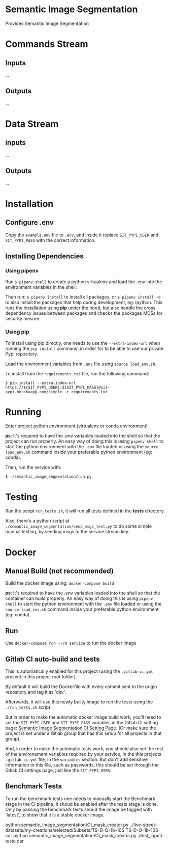 # Semantic Image Segmentation
Provides Semantic Image Segmentation

# Commands Stream
## Inputs
...

## Outputs
...

# Data Stream
## inputs
...

## Outputs
...

# Installation

## Configure .env
Copy the `example.env` file to `.env`, and inside it replace `SIT_PYPI_USER` and `SIT_PYPI_PASS` with the correct information.

## Installing Dependencies

### Using pipenv
Run `$ pipenv shell` to create a python virtualenv and load the .env into the environment variables in the shell.

Then run: `$ pipenv install` to install all packages, or `$ pipenv install -d` to also install the packages that help during development, eg: ipython.
This runs the installation using **pip** under the hood, but also handle the cross dependency issues between packages and checks the packages MD5s for security mesure.


### Using pip
To install using pip directly, one needs to use the `--extra-index-url` when running the `pip install` command, in order for to be able to use our private Pypi repository.

Load the environment variables from `.env` file using `source load_env.sh`.

To install from the `requirements.txt` file, run the following command:
```
$ pip install --extra-index-url https://${SIT_PYPI_USER}:${SIT_PYPI_PASS}@sit-pypi.herokuapp.com/simple -r requirements.txt
```

# Running
Enter project python environment (virtualenv or conda environment)

**ps**: It's required to have the .env variables loaded into the shell so that the project can run properly. An easy way of doing this is using `pipenv shell` to start the python environment with the `.env` file loaded or using the `source load_env.sh` command inside your preferable python environment (eg: conda).

Then, run the service with:
```
$ ./semantic_image_segmentation/run.py
```

# Testing
Run the script `run_tests.sh`, it will run all tests defined in the **tests** directory.

Also, there's a python script at `./semantic_image_segmentation/send_msgs_test.py` to do some simple manual testing, by sending msgs to the service stream key.


# Docker
## Manual Build (not recommended)
Build the docker image using: `docker-compose build`

**ps**: It's required to have the .env variables loaded into the shell so that the container can build properly. An easy way of doing this is using `pipenv shell` to start the python environment with the `.env` file loaded or using the `source load_env.sh` command inside your preferable python environment (eg: conda).

## Run
Use `docker-compose run --rm service` to run the docker image


## Gitlab CI auto-build and tests

This is automatically enabled for this project (using the `.gitlab-ci.yml` present in this project root folder).

By default it will build the Dockerfile with every commit sent to the origin repository and tag it as 'dev'.

Afterwards, it will use this newly builty image to run the tests using the `./run_tests.sh` script.

But in order to make the automatic docker image build work, you'll need to set the `SIT_PYPI_USER` and `SIT_PYPI_PASS` variables in the Gitlab CI setting page: [Semantic Image Segmentation CI Setting Page](https://gitlab.insight-centre.org/sit/mps/felipe-phd/semantic-image-segmentation/settings/ci_cd). (Or make sure the project is set under a Gitlab group that has this setup for all projects in that group).

And, in order to make the automatic tests work, you should also set the rest of the environement variables required by your service, in the this projects `.gitlab-ci.yml` file, in the `variables` section. But don't add sensitive information to this file, such as passwords, this should be set through the Gitlab CI settings page, just like the `SIT_PYPI_USER`.

## Benchmark Tests
To run the benchmark tests one needs to manually start the Benchmark stage in the CI pipeline, it shoud be enabled after the tests stage is done. Only by passing the benchmark tests shoud the image be tagged with 'latest', to show that it is a stable docker image.

python semantic_image_segmentation/OI_mask_creator.py ../live-street-datasets/my-creations/selected/Subsets/TS-D-Q-1b-10S TS-D-Q-1b-10S car
python semantic_image_segmentation/OI_mask_creator.py ./test_input/ teste car
